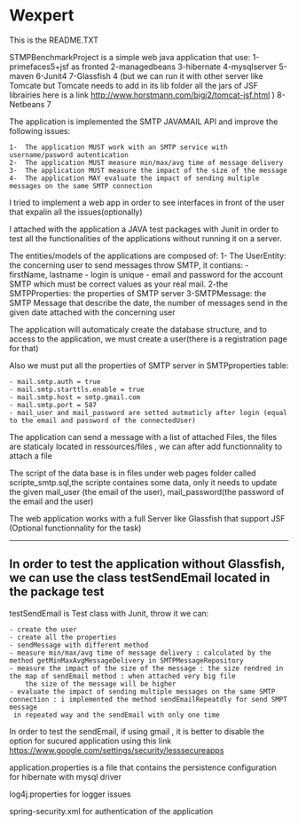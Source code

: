 # Wexpert
This is the README.TXT

STMPBenchmarkProject is a simple web java application that use:
1-primefaces5+jsf as fronted
2-managedbeans
3-hibernate
4-mysqlserver
5-maven
6-Junit4
7-Glassfish 4 (but we can run it with other server like Tomcate but Tomcate needs to add in its lib folder all the jars of JSF librairies 
here is a link http://www.horstmann.com/bigj2/tomcat-jsf.html
)
8-Netbeans 7

The application is implemented the SMTP JAVAMAIL API and improve the following issues:

    1-	The application MUST work with an SMTP service with username/pasword autentication
    2-	The application MUST measure min/max/avg time of message delivery
    3-	The application MUST measure the impact of the size of the message
    4-	The application MAY evaluate the impact of sending multiple messages on the same SMTP connection


I tried to implement a web app in order to see interfaces in front of the user that expalin all the issues(optionally)

I attached with the application a JAVA test packages with Junit in order to test all the functionalities of the applications
without running it on a server.

The entities/models of the applications are composed of:
1- The UserEntity:  the concerning user to send messages throw SMTP, it contians:
    - firstName, lastname
    - login is unique
    - email and password for the account SMTP which must be correct values as your real mail.
2-the SMTPProperties: the properties of SMTP server
3-SMTPMessage: the SMTP Message that describe the date, the number of messages send in the given date attached with the concerning user

The application will automaticaly create the database structure, and to access to the application, we must create a user(there is a registration page for that)

Also we must put all the properties of SMTP server in SMTPproperties table: 

    - mail.smtp.auth = true
    - mail.smtp.starttls.enable = true
    - mail.smtp.host = smtp.gmail.com
    - mail.smtp.port = 587
    - mail_user and mail_password are setted autmaticly after login (equal to the email and password of the connectedUser)


The application can send a message with a list of attached Files, the files are staticaly located in ressources/files , we can after add functionnality to attach a file

The script of the data base is in files under web pages folder called scripte_smtp.sql,the scripte containes
some data, only it needs to update the given mail_user (the email of the user), mail_password(the password of the email and the user) 

The web application works with a full Server like Glassfish that support JSF (Optional functionnality for the task)

---------------------------------------------------
In order to test the application without Glassfish, we can use the class testSendEmail located in the package test
----------------------------------------------------

testSendEmail is Test class with Junit, throw it we can:

    - create the user
    - create all the properties
    - sendMessage with different method 
    - measure min/max/avg time of message delivery : calculated by the method getMinMaxAvgMessageDelivery in SMTPMessageRepository
    - measure the impact of the size of the message : the size rendred in the map of sendEmail method : when attached very big file
        the size of the message will be higher
    - evaluate the impact of sending multiple messages on the same SMTP connection : i implemented the method sendEmailRepeatdly for send SMPT message
     in repeated way and the sendEmail with only one time

In order to test the sendEmail, if using gmail , it is better to disable the option for sucured application using this link
https://www.google.com/settings/security/lesssecureapps


application.properties is a file that contains the persistence configuration for hibernate with mysql driver

log4j.properties for logger issues

spring-security.xml for authentication of the application



